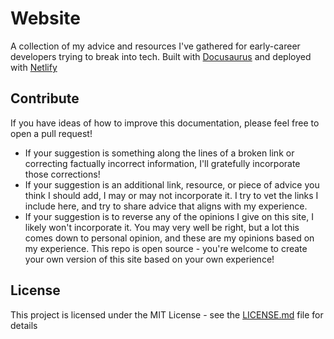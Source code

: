 # Website

A collection of my advice and resources I've gathered for early-career developers trying to break into tech. Built with [Docusaurus](https://docusaurus.io/) and deployed with [Netlify](https://netlify.com)

## Contribute

If you have ideas of how to improve this documentation, please feel free to open a pull request!

- If your suggestion is something along the lines of a broken link or correcting factually incorrect information, I'll gratefully incorporate those corrections!
- If your suggestion is an additional link, resource, or piece of advice you think I should add, I may or may not incorporate it. I try to vet the links I include here, and try to share advice that aligns with my experience.
- If your suggestion is to reverse any of the opinions I give on this site, I likely won't incorporate it. You may very well be right, but a lot this comes down to personal opinion, and these are my opinions based on my experience. This repo is open source - you're welcome to create your own version of this site based on your own experience!

## License

This project is licensed under the MIT License - see the [LICENSE.md](LICENSE.md) file for details
